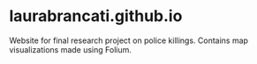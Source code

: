 # laurabrancati.github.io

Website for final research project on police killings. Contains map visualizations made using Folium. 

